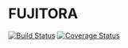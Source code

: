 # FUJITORA
[![Build Status](https://travis-ci.org/seyi-adeleke/Fujitora.svg?branch=master)](https://travis-ci.org/seyi-adeleke/Fujitora)
[![Coverage Status](https://coveralls.io/repos/github/seyi-adeleke/Fujitora/badge.svg?branch=master)](https://coveralls.io/github/seyi-adeleke/Fujitora?branch=master)
